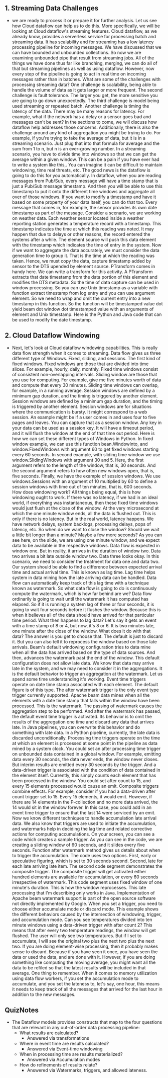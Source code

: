 ## 1. Streaming Data Challenges

* we are ready to process it or prepare it for further analysis. Let us see how Cloud dataflow can help us to do this. More specifically, we will be looking at Cloud dataflow's streaming features. Cloud dataflow, as we already know, provides a serverless service for processing batch and streaming data. It has scalability and for streaming has a low latency processing pipeline for incoming messages. We have discussed that we can have bounded and unbounded collections. So now we are examining unbounded pipe that result from streaming jobs. All of the things we have done thus far like branching, merging, we can do all of that but streaming pipelines as well as using dataflow. However, now every step of the pipeline is going to act in real time on incoming messages rather than in batches. What are some of the challenges with processing streaming data? One challenge is scalability, being able to handle the volume of data as it gets larger or more frequent. The second challenge is fault tolerance. The larger you get, the more sensitive you are going to go down unexpectedly. The third challenge is model being used streaming or repeated batch. Another challenge is timing the latency of the data. There may be many reasons for latency. For example, what if the network has a delay or a sensor goes bad and messages can't be sent? In the sections to come, we will discuss how dataflow help addresses those concerns. Additionally, there is also the challenge around any kind of aggregation you might be trying to do. For example, if you're trying to take the average of data, but it is in a streaming scenario. Just plug that into that formula for average and the sum from 1 to n, but n is an ever-growing number. In a streaming scenario, you have to divide time into windows so that we can get the average within a given window. This can be a pain if you have ever had to write a system like this,. You can imagine it can be difficult to maintain windowing, time real threats, etc. The good news is the dataflow is going to do this for you automatically. In dataflow, when you are reading messages from Pub/Sub, every message will have a time stamp that is just a Pub/Sub message timestamp. And then you will be able to use this timestamp to put it onto the different time windows and aggregate all over of those windows. If you want to modify a timestamp and have it based on some property of your data itself, you can do that too. Every message that comes in, for example, the sensor provides its own date timestamp as part of the message. Consider a scenario, we are working on weather data. Each weather sensor located inside a weather reporting station generates a temperature record with a timestamp. This timestamp indicates the time at which this reading was noted. It may happen that due to delays or other reasons, the record entered the systems after a while. The element source will push this data element with the timestamp which indicates the time of entry in the system. Now if we want to aggregate the data accurately, we must consider the data generation time to group it. That is the time at which the reading was taken. Hence, we must copy the data, capture timestamp added by sensor to the DTS upended by element source. PTransform comes in handy here. We can write a transform for this activity. A PTransform extracts that date timestamp from the data portion of this element and modifies the DTS metadata. So the time of data capture can be used in window processing. So you can use Unix timestamp as a variable with function extract timestamp from log entry and you can use argument element. So we need to wrap and omit the current entry into a new timestamp in this function. So the function will be timestamped value dot yield beam dot window dot timestamped value with an arguments of element and Unix timestamp. Here is the Python and Java code that can be used to modify the date timestamp.

## 2. Cloud Dataflow Windowing

* Next, let's look at Cloud dataflow windowing capabilities. This is really data flow strength when it comes to streaming. Data flow gives us three different type of Windows. Fixed, sliding, and sessions. The first kind of fixed windows. Fixed windows are those that are divided into time slices. For example, hourly, daily, monthly. Fixed time windows consist of consistent non-overlapping intervals. Sliding window are those that you use for computing. For example, give me five minutes worth of data and compute that every 30 minutes. Sliding time windows can overlap, for example, in a running average. Session windows are defined by a minimum gap duration, and the timing is triggered by another element. Session windows are defined by a minimum gap duration, and the timing is triggered by another element. Session windows are for situations where the communication is bursty. It might correspond to a web session. An example might be if a user comes in and uses four to five pages and leaves. You can capture that as a session window. Any key in your data can be used as a session key. It will have a timeout period, and it will flush the window at the end of that time out period. Here is how we can set these different types of Windows in Python. In fixed window example, we can use this function bean.WindowInto, and window.FixedWindows with argument 60 to get fixed windows starting every 60 seconds. In second example, with sliding time window we use window.SlidingWindows with argument 30 and 5. Here, the first argument refers to the length of the window, that is, 30 seconds. And the second argument refers to how often new windows open, that is, five seconds. Finally, we have the example of session windows. We use windows.Sessions with an argument of 10 multiplied by 60 to define a session windows with time out of ten minutes, that is, 600 seconds. How does windowing work? All things being equal, this is how windowing ought to work. If there was no latency, if we had in an ideal world, if everything was instantaneous, then these fixed time windows would just flush at the close of the window. At the very microsecond at which the one minute window ends, all the data is flushed out. This is only if there is no latency. But in the real world, latency happens. We have network delays, system backlogs, processing delays, pops of latency, etc. So when do we want to close the window? Should we wait a little bit longer than a minute? Maybe a few more seconds? As you can see here, on the slide, we are using one minute window, and we expect data to be available in the respective windows. Data flow is expected in window one. But in reality, it arrives in the duration of window two. Data two arrives a bit late outside window two. Data three looks okay. In this scenario, we need to consider the treatment for data one and data two. Our system should be able to find a difference between expected arrival time and actual arrival time. This is known as lag time. Lag time helps system in data mining how the late arriving data can be handled. Data flow can automatically keep track of this lag time with a technique known as watermark. So what data flow is going to do is continuously compute the watermark, which is how far behind are we? Data flow ordinarily is going to wait until the watermark it has computed has elapsed. So if it is running a system lag of three or four seconds, it is going to wait four seconds before it flushes the window. Because this is when it believes all of the data should have arrived for that particular time period. What then happens to lag data? Let's say it gets an event with a time stamp of 8 or 4, but now, it's 8 or 6. It is two minutes late, one minute after the close of the window. What does it do with that data? The answer is you get to choose that. The default is just to discard it. But you can also tell it to reprocess the window based on those late arrivals. Beam's default windowing configuration tries to data mine when all the data has arrived based on the type of data sources. And then, advances the watermark past the end of the window. This default configuration does not allow late data. We know that data may arrive late in the system, and we may need to consider it in the aggregations. It is the default behavior to trigger an aggregation at the watermark. Let us spend some time understanding it's working. Event time triggers operate on date time stamp associated with each element. The default figure is of this type. The after watermark trigger is the only event type trigger currently supported. Apache beam data mines when all the elements with a date time stamp that falls within the window have been processed. This is the watermark. The passing of watermark causes the aggregation step to be performed. And after the watermark has passed, the default event time trigger is activated. Its behavior is to omit the results of the aggregation one time and discard any data that arrives late. In Java pipelines, you can overwrite this behavior and do something with late data. In a Python pipeline, currently, the late data is discarded unconditionally. Processing time triggers operate on the time at which an element is processed at some point in the pipeline as data mined by a system clock. You could set an after processing time trigger on unbounded data contained in a global window. For example, emitting data every 30 seconds, the data never ends, the window never closes. But interim results are emitted every 30 seconds by the trigger. And a data-driven trigger is associated with the condition of data contained in the element itself. Currently, this simply counts each element that has been processed in the window. You could set after count to 15, and every 15 elements processed would cause an emit. Composite triggers combine effects. For example, consider if you had a data-driven after count trigger set to 15. Every 15 elements, it would emit. However, if there are 14 elements in the P-collection and no more data arrived, the 14 would sit in the window forever. In this case, you could add in an event time trigger to ensure that the last 14 were serviced by an emit. Now we know different techniques to handle accumulation late arrival data. We also know that triggers are used to initiate the accumulation, and watermarks help in deciding the lag time and related corrective actions for computing accumulations. On your screen, you can see a code which creates a sample trigger. As you can see in the code, we are creating a sliding window of 60 seconds, and it slides every five seconds. Function after watermark method gives us details about when to trigger the accumulation. The code uses two options. First, early or speculative figuring, which is set to 30 seconds second. Second, late for each late arriving late item. The second code segment demonstrates the composite trigger. The composite trigger will get activated either hundred elements are available for accumulation, or every 60 seconds irrespective of watermark. This code segment uses fixed window of one minute's duration. This is how the window reprocesses. This late processing that I'm describing only works in Java. Implementation of Apache beam watermark support is part of the open source software not directly implemented by Google. When you set a trigger, you need to choose either accumulate mode or discard mode. This example shows the different behaviors caused by the intersection of windowing, trigger, and accumulation mode. Can you see temperatures divided into ten minute windows using a data-driven trigger with after count 2? This means that after every two temperature readings, the window will get flushed. The user will only see two temperatures. But if I set to accumulate, I will see the original two plus the next two plus the next two. If you are doing element-wise processing, then it probably makes sense to discard. Because if you have seen it once, you have seen the data or used the data, and are done with it. However, if you are doing something like computing the moving average, you might want all the data to be refiled so that the latest results will be included in that average. One thing to remember. When it comes to memory utilization using data flow workers, if you set the accumulation mode to accumulate, and you set the lateness to, let's say, one hour, this means it needs to keep track of all the messages that arrived for the last hour in addition to the new messages.

## QuizNotes

* The Dataflow models provides constructs that map to the four questions that are relevant in any out-of-order data processing pipeline:
	* What results are calculated?
		* Answered via transformations
	* Where in event time are results calculated?
		* Answered via Event-time windowing
	* When in processing time are results materialized?
		* Answered via Accumulation modes
	* How do refinements of results relate?
		* Answered via Watermarks, triggers, and allowed lateness.